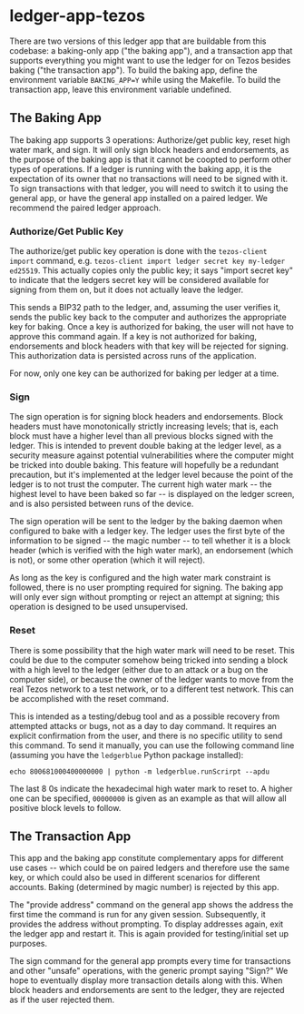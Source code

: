 # ledger-app-tezos

There are two versions of this ledger app that are buildable from this
codebase: a baking-only app ("the baking app"), and a transaction app
that supports everything you might want to use the ledger for on Tezos
besides baking ("the transaction app"). To build the baking app, define
the environment variable `BAKING_APP=Y` while using the Makefile. To
build the transaction app, leave this environment variable undefined.

## The Baking App

The baking app supports 3 operations: Authorize/get public key, reset high water
mark, and sign. It will only sign block headers and endorsements, as the
purpose of the baking app is that it cannot be coopted to perform other
types of operations. If a ledger is running with the baking app, it is the
expectation of its owner that no transactions will need to be signed with it.
To sign transactions with that ledger, you will need to switch it to using the
general app, or have the general app installed on a paired ledger. We recommend
the paired ledger approach.

### Authorize/Get Public Key

The authorize/get public key operation is done with the `tezos-client import` command, e.g.
`tezos-client import ledger secret key my-ledger ed25519`. This actually copies only the public
key; it says "import secret key" to indicate that the ledgers secret key will be considered
available for signing from them on, but it does not actually leave the ledger.

This sends a BIP32 path to the ledger, and, assuming the user verifies it, sends the
public key back to the computer and authorizes the appropriate key for baking. Once a key
is authorized for baking, the user will not have to approve this command again. If a key
is not authorized for baking, endorsements and block headers with that key will be rejected
for signing. This authorization data is persisted across runs of the application.

For now, only one key can be authorized for baking per ledger at a time.

### Sign

The sign operation is for signing block headers and endorsements. Block
headers must have monotonically strictly increasing levels; that is, each
block must have a higher level than all previous blocks signed with the
ledger. This is intended to prevent double baking at the ledger level, as
a security measure against potential vulnerabilities where the computer
might be tricked into double baking. This feature will hopefully be a
redundant precaution, but it's implemented at the ledger level because
the point of the ledger is to not trust the computer. The current high
water mark -- the highest level to have been baked so far -- is displayed
on the ledger screen, and is also persisted between runs of the device.

The sign operation will be sent to the ledger by the baking daemon when configured to bake
with a ledger key. The ledger uses the first byte of the information to be signed -- the magic
number -- to tell whether it is a block header (which is verified with the high water mark),
an endorsement (which is not), or some other operation (which it will reject).

As long as the key is configured and the high water mark constraint is followed, there is no
user prompting required for signing. The baking app will only ever sign without prompting or
reject an attempt at signing; this operation is designed to be used unsupervised.

### Reset

There is some possibility that the high water mark will need to be
reset. This could be due to the computer somehow being tricked into
sending a block with a high level to the ledger (either due to an attack
or a bug on the computer side), or because the owner of the ledger wants
to move from the real Tezos network to a test network, or to a different
test network. This can be accomplished with the reset command.

This is intended as a testing/debug tool and as a possible recovery from
attempted attacks or bugs, not as a day to day command. It requires an
explicit confirmation from the user, and there is no specific utility to
send this command. To send it manually, you can use the following command
line (assuming you have the `ledgerblue` Python package installed):

`echo 800681000400000000 | python -m ledgerblue.runScrirpt --apdu`

The last 8 0s indicate the hexadecimal high water mark to reset to. A higher
one can be specified, `00000000` is given as an example as that will allow
all positive block levels to follow.

## The Transaction App

This app and the baking app constitute complementary apps for different
use cases -- which could be on paired ledgers and therefore use the same key,
or which could also be used in different scenarios for different accounts.
Baking (determined by magic number) is rejected by this app.

The "provide address" command on the general app shows the address the first
time the command is run for any given session. Subsequently, it provides the
address without prompting. To display addresses again, exit the ledger app and
restart it. This is again provided for testing/initial set up purposes.

The sign command for the general app prompts every time for transactions and
other "unsafe" operations, with the generic prompt saying "Sign?" We hope to
eventually display more transaction details along with this. When block headers
and endorsements are sent to the ledger, they are rejected as if the user
rejected them.
